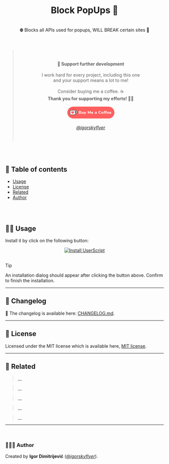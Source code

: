 <h1 align="center">Block PopUps 🥊</h1>

<br>

<div align="center">
  ⛔ Blocks all APIs used for popups, WILL BREAK certain sites 🎇
</div>

<br>
<br>

<div align="center">
  <blockquote>
    <br>
    <h4>💖 Support further development</h4>
    <span>I work hard for every project, including this one
    <br>
    and your support means a lot to me!
    <br>
    <br>
    Consider buying me a coffee. ☕
    <br>
    <strong>Thank you for supporting my efforts! 🙏😊</strong></span>
    <br>
    <br>
    <a href="https://ko-fi.com/igorskyflyer" target="_blank"><img src="https://raw.githubusercontent.com/igorskyflyer/igorskyflyer/main/assets/ko-fi.png" alt="Donate to igorskyflyer" width="150"></a>
    <br>
    <br>
    <a href="https://github.com/igorskyflyer"><em>@igorskyflyer</em></a>
    <br>
    <br>
    <br>
  </blockquote>
</div>

<br>
<br>

## 📃 Table of contents

- [Usage](#-usage)
- [License](#-license)
- [Related](#-related)
- [Author](#-author)

<br>
<br>

## 🕵🏼 Usage

Install it by click on the following button:  

<div align="center">
  <a href="https://github.com/igorskyflyer/userscript-block-popups/raw/main/block-popups.user.js"><img src="https://img.shields.io/badge/Install-8A2BE2" alt="Install UserScript"></a>
</div>

<br>

> [!TIP]
> An installation dialog should appear after clicking the button above.
> Confirm to finish the installation.
>

---

## 📝 Changelog

📑 The changelog is available here: [CHANGELOG.md](https://github.com/igorskyflyer/userscript-block-popups/blob/main/CHANGELOG.md).

---

## 🪪 License

Licensed under the MIT license which is available here, [MIT license](https://github.com/igorskyflyer/userscript-block-popups/blob/main/LICENSE).

---

## 🧬 Related

[]()

> __

[]()

> __

[]()

> __

[]()

> __

[]()

> __

---

<br>

### 👨🏻‍💻 Author
Created by **Igor Dimitrijević** ([*@igorskyflyer*](https://github.com/igorskyflyer/)).

